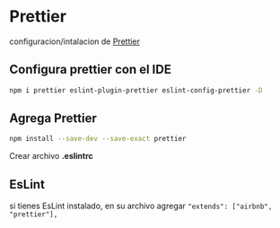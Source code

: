 # Prettier
configuracion/intalacion de [Prettier](https://prettier.io/docs/en/install.html)


## Configura prettier con el IDE 
```bash
npm i prettier eslint-plugin-prettier eslint-config-prettier -D 
```

## Agrega Prettier
```bash
npm install --save-dev --save-exact prettier
```

Crear archivo **.eslintrc**

## EsLint
si tienes EsLint instalado, en su archivo agregar `"extends": ["airbnb", "prettier"],`

